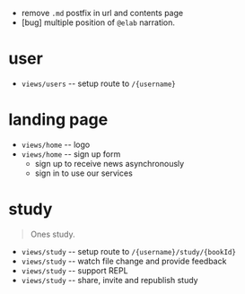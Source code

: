 - remove `.md` postfix in url and contents page
- [bug] multiple position of `@elab` narration.

# user

- `views/users` -- setup route to `/{username}`

# landing page

- `views/home` -- logo
- `views/home` -- sign up form
  - sign up to receive news asynchronously
  - sign in to use our services

# study

> Ones study.

- `views/study` -- setup route to `/{username}/study/{bookId}`
- `views/study` -- watch file change and provide feedback
- `views/study` -- support REPL
- `views/study` -- share, invite and republish study

